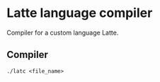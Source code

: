 # Latte language compiler

Compiler for a custom language Latte.

## Compiler

    ./latc <file_name>
